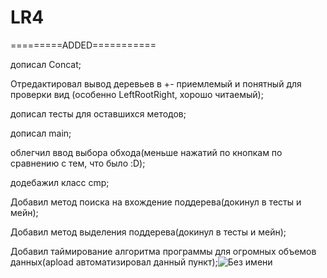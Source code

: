 # LR4

=========ADDED===========

дописал Concat;

Отредактировал вывод деревьев в +- приемлемый и понятный для проверки вид (особенно LeftRootRight, хорошо читаемый);

дописал тесты для оставшихся методов;

дописал main;

облегчил ввод выбора обхода(меньше нажатий по кнопкам по сравнению с тем, что было :D);

додебажил класс cmp;

Добавил метод поиска на вхождение поддерeва(докинул в тесты и мейн);

Добавил метод выделения поддерева(докинул в тесты и мейн);

Добавил таймирование алгоритма программы для огромных объемов данных(apload автоматизировал данный пункт);![Без имени](https://user-images.githubusercontent.com/99604167/170797140-a57830b6-5ee0-450a-a356-4cbdf95cbf67.png)

